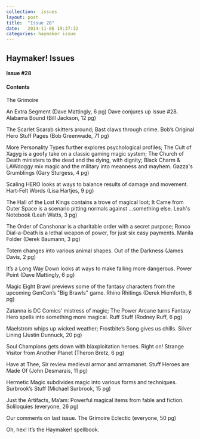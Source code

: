 ```yaml
---
collection:  issues
layout: post
title:  "Issue 28"
date:   2014-11-06 19:37:32
categories: haymaker issue
---
```


<h2>Haymaker! Issues</h2>

<h4>Issue #28</h4>

<h4>Contents</h4>

The Grimoire

An Extra Segment (Dave Mattingly, 6 pg)
Dave conjures up issue #28.
Alabama Bound (Bill Jackson, 12 pg)

The Scarlet Scarab skitters around;
Bast claws through crime.
Bob’s Original Hero Stuff Pages (Bob Greenwade, 71 pg)

More Personality Types further explores psychological profiles;
The Cult of Xagyg is a goofy take on a classic gaming magic system;
The Church of Death ministers to the dead and the dying, with dignity;
Black Charm & LAWdoggy mix magic and the military into meanness and mayhem.
Gazza's Grumblings (Gary Sturgess, 4 pg)

Scaling HERO looks at ways to balance results of damage and movement.
Hart-Felt Words (Lisa Hartjes, 9 pg)

The Hall of the Lost Kings contains a trove of magical loot;
It Came from Outer Space is a scenario pitting normals against ...something else.
Leah's Notebook (Leah Watts, 3 pg)

The Order of Canshonar is a charitable order with a secret purpose;
Ronco Dial-a-Death is a lethal weapon of power, for just six easy payments.
Manila Folder (Derek Baumann, 3 pg)

Totem changes into various animal shapes.
Out of the Darkness (James Davis, 2 pg)

It’s a Long Way Down looks at ways to make falling more dangerous.
Power Point (Dave Mattingly, 6 pg)

Magic Eight Brawl previews some of the fantasy characters from the upcoming GenCon’s "Big Brawls" game.
Rhino Rhitings (Derek Hiemforth, 8 pg)

Zatanna is DC Comics’ mistress of magic;
The Power Arcane turns Fantasy Hero spells into something more magical.
Ruff Stuff (Rodney Ruff, 6 pg)

Maelstrom whips up wicked weather;
Frostbite’s Song gives us chills.
Silver Lining (Justin Dunnuck, 20 pg)

Soul Champions gets down with blaxploitation heroes. Right on!
Strange Visitor from Another Planet (Theron Bretz, 6 pg)

Have at Thee, Sir review medieval armor and armamanet.
Stuff Heroes are Made Of (John Desmarais, 11 pg)

Hermetic Magic subdivides magic into various forms and techniques.
Surbrook’s Stuff (Michael Surbrook, 15 pg)

Just the Artifacts, Ma’am: Powerful magical items from fable and fiction.
Soliloquies (everyone, 26 pg)

Our comments on last issue.
The Grimoire Eclectic (everyone, 50 pg)

Oh, hex! It’s the Haymaker! spellbook.